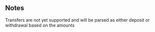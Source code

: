 ## Notes
Transfers are not yet supported and will be parsed as either deposit or withdrawal based on the amounts